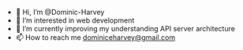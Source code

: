 - 👋 Hi, I’m @Dominic-Harvey
- 👀 I’m interested in web development
- 🌱 I’m currently improving my understanding API server architecture 
- 📫 How to reach me dominiceharvey@gmail.com
<!---
Dominic-Harvey/Dominic-Harvey is a ✨ special ✨ repository because its `README.md` (this file) appears on your GitHub profile.
You can click the Preview link to take a look at your changes.
--->
